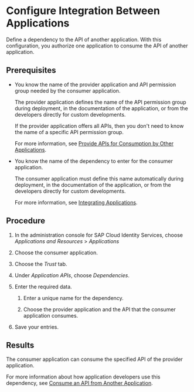 <!-- loio9ad7e8052d054e83adf10aff1bdae1bf -->

# Configure Integration Between Applications

Define a dependency to the API of another application. With this configuration, you authorize one application to consume the API of another application.



<a name="loio9ad7e8052d054e83adf10aff1bdae1bf__prereq_ygs_hc3_pwb"/>

## Prerequisites

-   You know the name of the provider application and API permission group needed by the consumer application.

    The provider application defines the name of the API permission group during deployment, in the documentation of the application, or from the developers directly for custom developments.

    If the provider application offers all APIs, then you don't need to know the name of a specific API permission group.

    For more information, see [Provide APIs for Consumption by Other Applications](../Development/provide-apis-for-consumption-by-other-applications-9d2fe83.md).

-   You know the name of the dependency to enter for the consumer application.

    The consumer application must define this name automatically during deployment, in the documentation of the application, or from the developers directly for custom developments.

    For more information, see [Integrating Applications](integrating-applications-9ea0024.md).




## Procedure

1.  In the administration console for SAP Cloud Identity Services, choose *Applications and Resources* \> *Applications*

2.  Choose the consumer application.

3.  Choose the *Trust* tab.

4.  Under *Application APIs*, choose *Dependencies*.

5.  Enter the required data.

    1.  Enter a unique name for the dependency.

    2.  Choose the provider application and the API that the consumer application consumes.


6.  Save your entries.




<a name="loio9ad7e8052d054e83adf10aff1bdae1bf__result_g5m_ms3_pwb"/>

## Results

The consumer application can consume the specified API of the provider application.

For more information about how application developers use this dependency, see [Consume an API from Another Application](../Development/consume-an-api-from-another-application-9675b64.md).

